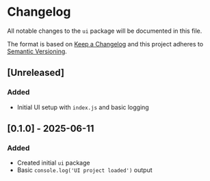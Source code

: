 # Changelog

All notable changes to the `ui` package will be documented in this file.

The format is based on [Keep a Changelog](https://keepachangelog.com/en/1.0.0/)
and this project adheres to [Semantic Versioning](https://semver.org/).

## [Unreleased]

### Added
- Initial UI setup with `index.js` and basic logging

## [0.1.0] - 2025-06-11
### Added
- Created initial `ui` package
- Basic `console.log('UI project loaded')` output
